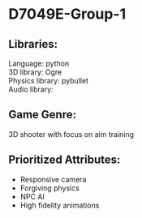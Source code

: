 # D7049E-Group-1

## Libraries: 
Language: python <br />
3D library: Ogre <br />
Physics library: pybullet <br />
Audio library:


## Game Genre:
3D shooter with focus on aim training


## Prioritized Attributes:
* Responsive camera <br />
* Forgiving physics <br />
* NPC AI <br />
* High fidelity animations

